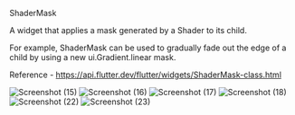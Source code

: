 ShaderMask 

A widget that applies a mask generated by a Shader to its child.

For example, ShaderMask can be used to gradually fade out the edge of a child by using a new ui.Gradient.linear mask.

Reference - https://api.flutter.dev/flutter/widgets/ShaderMask-class.html

![Screenshot (15)](https://user-images.githubusercontent.com/62919851/121767948-20667900-cb79-11eb-8724-8c14acca8f93.png)
![Screenshot (16)](https://user-images.githubusercontent.com/62919851/121767950-2197a600-cb79-11eb-9fa5-fff535170c39.png)
![Screenshot (17)](https://user-images.githubusercontent.com/62919851/121767951-22c8d300-cb79-11eb-8d13-519cf5f73651.png)
![Screenshot (18)](https://user-images.githubusercontent.com/62919851/121767952-23fa0000-cb79-11eb-822a-fe5274eb16b4.png)
![Screenshot (22)](https://user-images.githubusercontent.com/62919851/121767953-24929680-cb79-11eb-8186-75932ff6a99f.png)
![Screenshot (23)](https://user-images.githubusercontent.com/62919851/121767954-25c3c380-cb79-11eb-8352-cd8dfec5b9df.png)
